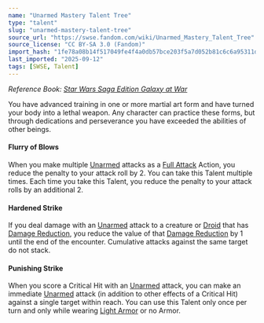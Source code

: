 ```yaml
---
name: "Unarmed Mastery Talent Tree"
type: "talent"
slug: "unarmed-mastery-talent-tree"
source_url: "https://swse.fandom.com/wiki/Unarmed_Mastery_Talent_Tree"
source_license: "CC BY-SA 3.0 (Fandom)"
import_hash: "1fe78a08b14f517049fe4f4a0db57bce203f5a7d052b81c6c6a95311d2e3f58c"
last_imported: "2025-09-12"
tags: [SWSE, Talent]
---
```

*Reference Book: [Star Wars Saga Edition Galaxy at War](https://swse.fandom.com/wiki/Star_Wars_Saga_Edition_Galaxy_at_War)*

You have advanced training in one or more martial art form and have turned your body into a lethal weapon. Any character can practice these forms, but through dedications and perseverance you have exceeded the abilities of other beings.

#### **Flurry of Blows**
When you make multiple [Unarmed](https://swse.fandom.com/wiki/Unarmed) attacks as a [Full Attack](https://swse.fandom.com/wiki/Full_Attack) Action, you reduce the penalty to your attack roll by 2. You can take this Talent multiple times. Each time you take this Talent, you reduce the penalty to your attack rolls by an additional 2.

#### **Hardened Strike**
If you deal damage with an [Unarmed](https://swse.fandom.com/wiki/Unarmed) attack to a creature or [Droid](https://swse.fandom.com/wiki/Droid) that has [Damage Reduction](https://swse.fandom.com/wiki/Damage_Reduction), you reduce the value of that [Damage Reduction](https://swse.fandom.com/wiki/Damage_Reduction) by 1 until the end of the encounter. Cumulative attacks against the same target do not stack.

#### **Punishing Strike**
When you score a Critical Hit with an [Unarmed](https://swse.fandom.com/wiki/Unarmed) attack, you can make an immediate [Unarmed](https://swse.fandom.com/wiki/Unarmed) attack (in addition to other effects of a Critical Hit) against a single target within reach. You can use this Talent only once per turn and only while wearing [Light Armor](https://swse.fandom.com/wiki/Light_Armor) or no Armor.